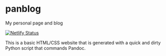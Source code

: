 # panblog
My personal page and blog

[![Netlify Status](https://api.netlify.com/api/v1/badges/66f371fe-4657-4cc4-becc-067e9db681e5/deploy-status)](https://app.netlify.com/sites/benjb/deploys)

This is a basic HTML/CSS website that is generated with a quick and dirty Python script that commands Pandoc.
